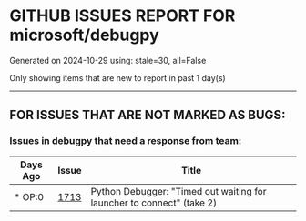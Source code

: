
# GITHUB ISSUES REPORT FOR microsoft/debugpy


Generated on 2024-10-29 using: stale=30, all=False


Only showing items that are new to report in past 1 day(s)


---

## FOR ISSUES THAT ARE NOT MARKED AS BUGS:


### Issues in debugpy that need a response from team:

| Days Ago | Issue | Title |
| --- | --- | --- |
 | \* OP:0  |[1713](https://github.com/microsoft/debugpy/issues/1713 "Python Debugger: &quot;Timed out waiting for launcher to connect&quot; (take 2)")  |Python Debugger: "Timed out waiting for launcher to connect" (take 2) |




















